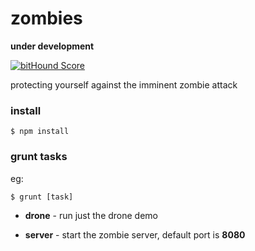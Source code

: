 # zombies

**under development**

[![bitHound Score](https://www.bithound.io/github/spoonben/zombies/badges/score.svg)](https://www.bithound.io/github/spoonben/zombies)

protecting yourself against the imminent zombie attack

### install 
```
$ npm install
```

### grunt tasks

eg:  

```
$ grunt [task] 
```

* **drone** - run just the drone demo

* **server** - start the zombie server, default port is **8080**

